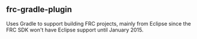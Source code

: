 ## frc-gradle-plugin

Uses Gradle to support building FRC projects, mainly from Eclipse since the FRC
SDK won't have Eclipse support until January 2015.
